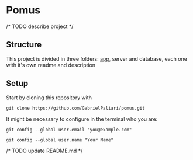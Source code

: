 # Pomus
/* TODO describe project */

## Structure
This project is divided in three folders: [app](/app/README.md), server and database, each one with it's own readme and description

## Setup
Start by cloning this repository with

`
git clone https://github.com/GabrielPaliari/pomus.git
`

It might be necessary to configure in the terminal who you are:

`git config --global user.email "you@example.com"`

`git config --global user.name "Your Name"`

/* TODO update README.md */